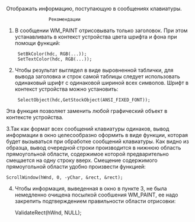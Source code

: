 Отображать информацию, поступающую в сообщениях клавиатуры.

					Рекомендации

1. В сообщении WM_PAINT отрисовывать только заголовок. При этом устанавливать
в контекст устройства цвета шрифта и фона при помощи функций:

		SetBkColor(hdc, RGB(...));
		SetTextColor(hdc, RGB(...));

2. Чтобы результат выглядел в виде выровненной таблички, для вывода
заголовка и строк самой таблицы следует использовать одинаковый шрифт с
одинаковой шириной всех символов. Шрифт в контекст устройства можно 
установить:

		SelectObject(hdc,GetStockObject(ANSI_FIXED_FONT));

Эта функция позволяет заменить любой графический объект в контексте 
устройства.

3.Так как формат всех сообщений клавиатуры одинаков, вывод информации в окно 
целесообразно оформить в виде функции, которая будет вызываться при обработке 
сообщений клавиатуры. Как видно из образца, вывод очередной строки 
производится в нижнюю область прямоугольной области, содержимое которой
предварительно смещается на одну строку вверх. Смещение содержимого
прямоугольной области удобно произвести функцией:

	ScrollWindow(hWnd, 0, -yChar, &rect, &rect);

4. Чтобы информация, выведенная в окно в пункте 3, не была немедленно 
очищена посылкой сообшения WM_PAINT, ее надо закрепить подтверждением
правильности области отрисовки:

	ValidateRect(hWnd, NULL);
